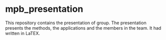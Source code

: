 # mpb_presentation
This repository contains the presentation of group.
The presentation presents the methods, the applications and the members in the team.
It had written in LaTEX.
